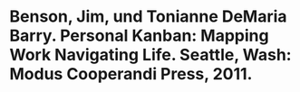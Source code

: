 # Benson, Jim, und Tonianne DeMaria Barry. Personal Kanban: Mapping Work Navigating Life. Seattle, Wash: Modus Cooperandi Press, 2011.